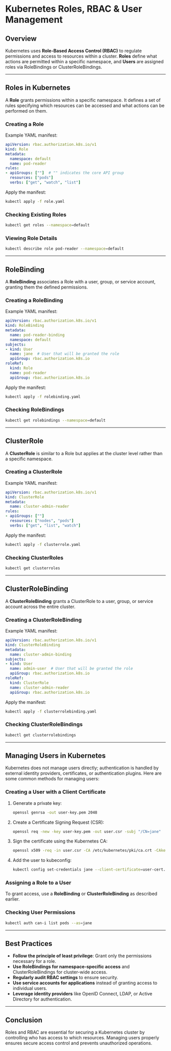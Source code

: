# Kubernetes Roles, RBAC & User Management

## Overview
Kubernetes uses **Role-Based Access Control (RBAC)** to regulate permissions and access to resources within a cluster. **Roles** define what actions are permitted within a specific namespace, and **Users** are assigned roles via RoleBindings or ClusterRoleBindings.

---

## Roles in Kubernetes
A **Role** grants permissions within a specific namespace. It defines a set of rules specifying which resources can be accessed and what actions can be performed on them.

### Creating a Role
Example YAML manifest:
```yaml
apiVersion: rbac.authorization.k8s.io/v1
kind: Role
metadata:
  namespace: default
  name: pod-reader
rules:
- apiGroups: [""]  # "" indicates the core API group
  resources: ["pods"]
  verbs: ["get", "watch", "list"]
```
Apply the manifest:
```sh
kubectl apply -f role.yaml
```

### Checking Existing Roles
```sh
kubectl get roles --namespace=default
```

### Viewing Role Details
```sh
kubectl describe role pod-reader --namespace=default
```

---

## RoleBinding
A **RoleBinding** associates a Role with a user, group, or service account, granting them the defined permissions.

### Creating a RoleBinding
Example YAML manifest:
```yaml
apiVersion: rbac.authorization.k8s.io/v1
kind: RoleBinding
metadata:
  name: pod-reader-binding
  namespace: default
subjects:
- kind: User
  name: jane  # User that will be granted the role
  apiGroup: rbac.authorization.k8s.io
roleRef:
  kind: Role
  name: pod-reader
  apiGroup: rbac.authorization.k8s.io
```
Apply the manifest:
```sh
kubectl apply -f rolebinding.yaml
```

### Checking RoleBindings
```sh
kubectl get rolebindings --namespace=default
```

---

## ClusterRole
A **ClusterRole** is similar to a Role but applies at the cluster level rather than a specific namespace.

### Creating a ClusterRole
Example YAML manifest:
```yaml
apiVersion: rbac.authorization.k8s.io/v1
kind: ClusterRole
metadata:
  name: cluster-admin-reader
rules:
- apiGroups: [""]
  resources: ["nodes", "pods"]
  verbs: ["get", "list", "watch"]
```
Apply the manifest:
```sh
kubectl apply -f clusterrole.yaml
```

### Checking ClusterRoles
```sh
kubectl get clusterroles
```

---

## ClusterRoleBinding
A **ClusterRoleBinding** grants a ClusterRole to a user, group, or service account across the entire cluster.

### Creating a ClusterRoleBinding
Example YAML manifest:
```yaml
apiVersion: rbac.authorization.k8s.io/v1
kind: ClusterRoleBinding
metadata:
  name: cluster-admin-binding
subjects:
- kind: User
  name: admin-user  # User that will be granted the role
  apiGroup: rbac.authorization.k8s.io
roleRef:
  kind: ClusterRole
  name: cluster-admin-reader
  apiGroup: rbac.authorization.k8s.io
```
Apply the manifest:
```sh
kubectl apply -f clusterrolebinding.yaml
```

### Checking ClusterRoleBindings
```sh
kubectl get clusterrolebindings
```

---

## Managing Users in Kubernetes
Kubernetes does not manage users directly; authentication is handled by external identity providers, certificates, or authentication plugins. Here are some common methods for managing users:

### Creating a User with a Client Certificate
1. Generate a private key:
   ```sh
   openssl genrsa -out user-key.pem 2048
   ```
2. Create a Certificate Signing Request (CSR):
   ```sh
   openssl req -new -key user-key.pem -out user.csr -subj "/CN=jane"
   ```
3. Sign the certificate using the Kubernetes CA:
   ```sh
   openssl x509 -req -in user.csr -CA /etc/kubernetes/pki/ca.crt -CAkey /etc/kubernetes/pki/ca.key -CAcreateserial -out user-cert.pem -days 365
   ```
4. Add the user to kubeconfig:
   ```sh
   kubectl config set-credentials jane --client-certificate=user-cert.pem --client-key=user-key.pem
   ```

### Assigning a Role to a User
To grant access, use a **RoleBinding** or **ClusterRoleBinding** as described earlier.

### Checking User Permissions
```sh
kubectl auth can-i list pods --as=jane
```

---

## Best Practices
- **Follow the principle of least privilege**: Grant only the permissions necessary for a role.
- **Use RoleBindings for namespace-specific access** and ClusterRoleBindings for cluster-wide access.
- **Regularly audit RBAC settings** to ensure security.
- **Use service accounts for applications** instead of granting access to individual users.
- **Leverage identity providers** like OpenID Connect, LDAP, or Active Directory for authentication.

---

## Conclusion
Roles and RBAC are essential for securing a Kubernetes cluster by controlling who has access to which resources. Managing users properly ensures secure access control and prevents unauthorized operations.

